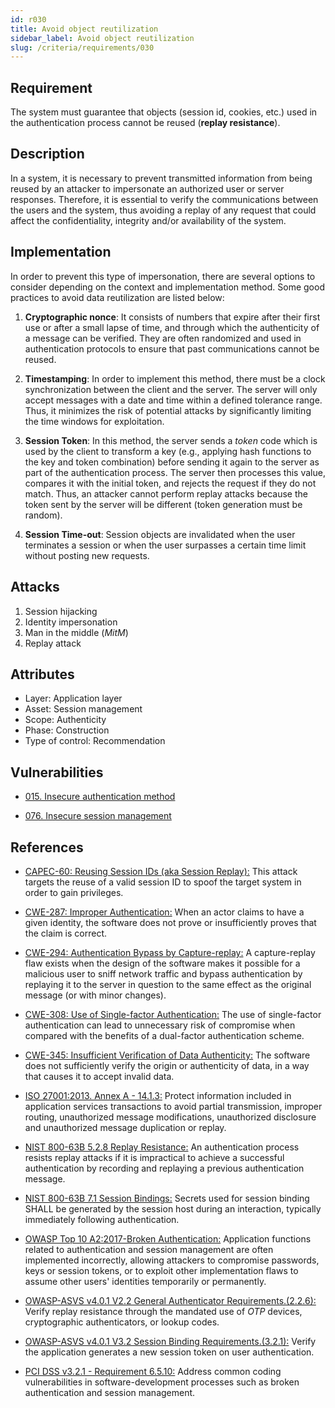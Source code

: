 ```yaml
---
id: r030
title: Avoid object reutilization
sidebar_label: Avoid object reutilization
slug: /criteria/requirements/030
---
```


## Requirement

The system must guarantee
that objects (session id, cookies, etc.) used
in the authentication process
cannot be reused (**replay resistance**).

## Description

In a system,
it is necessary to prevent transmitted information
from being reused by an attacker
to impersonate an authorized user
or server responses.
Therefore,
it is essential to verify the communications
between the users and the system,
thus avoiding a replay of any request
that could affect the confidentiality,
integrity and/or availability
of the system.

## Implementation

In order to prevent this type of impersonation,
there are several options to consider
depending on the context and implementation method.
Some good practices to avoid data reutilization
are listed below:

1. **Cryptographic nonce**:
It consists of numbers that expire after their first use
or after a small lapse of time,
and through which the authenticity of a message
can be verified.
They are often randomized and used in authentication protocols
to ensure that past communications cannot be reused.

1. **Timestamping**:
In order to implement this method,
there must be a clock synchronization
between the client and the server.
The server will only accept messages
with a date and time
within a defined tolerance range.
Thus,
it minimizes the risk of potential attacks
by significantly limiting the time windows
for exploitation.

1. **Session Token**:
In this method,
the server sends a *token* code
which is used by the client
to transform a key
(e.g., applying hash functions
to the key and token combination)
before sending it again to the server
as part of the authentication process.
The server then processes this value,
compares it with the initial token,
and rejects the request
if they do not match.
Thus,
an attacker cannot perform replay attacks
because the token sent by the server
will be different (token generation must be random).

1. **Session Time-out**:
Session objects are invalidated
when the user terminates a session
or when the user surpasses a certain time limit
without posting new requests.

## Attacks

1. Session hijacking
1. Identity impersonation
1. Man in the middle (*MitM*)
1. Replay attack

## Attributes

- Layer: Application layer
- Asset: Session management
- Scope: Authenticity
- Phase: Construction
- Type of control: Recommendation

## Vulnerabilities

- [015. Insecure authentication method](/criteria/vulnerabilities/015)

- [076. Insecure session management](/criteria/vulnerabilities/076)

## References

- [CAPEC-60: Reusing Session IDs (aka Session Replay):](http://capec.mitre.org/data/definitions/60.html)
This attack targets the reuse of a valid session ID
to spoof the target system
in order to gain privileges.

- [CWE-287: Improper Authentication:](https://cwe.mitre.org/data/definitions/287.html)
When an actor claims to have
a given identity,
the software does not prove
or insufficiently proves
that the claim is correct.

- [CWE-294: Authentication Bypass by Capture-replay:](https://cwe.mitre.org/data/definitions/294.html)
A capture-replay flaw exists
when the design of the software makes it possible
for a malicious user to sniff network traffic
and bypass authentication by replaying it
to the server in question
to the same effect as the original message
(or with minor changes).

- [CWE-308: Use of Single-factor Authentication:](https://cwe.mitre.org/data/definitions/308.html)
The use of single-factor authentication
can lead to unnecessary risk of compromise
when compared with the benefits
of a dual-factor authentication scheme.

- [CWE-345: Insufficient Verification of Data Authenticity:](https://cwe.mitre.org/data/definitions/345.html)
The software does not sufficiently verify
the origin or authenticity of data,
in a way that causes it
to accept invalid data.

- [ISO 27001:2013. Annex A - 14.1.3:](https://www.iso.org/obp/ui/#iso:std:54534:en)
Protect information included
in application services transactions
to avoid partial transmission,
improper routing,
unauthorized message modifications,
unauthorized disclosure
and unauthorized message duplication
or replay.

- [NIST 800-63B 5.2.8 Replay Resistance:](https://pages.nist.gov/800-63-3/sp800-63b.html)
An authentication process
resists replay attacks
if it is impractical to achieve
a successful authentication by recording
and replaying a previous
authentication message.

- [NIST 800-63B 7.1 Session Bindings:](https://pages.nist.gov/800-63-3/sp800-63b.html)
Secrets used for session binding
SHALL be generated by the session host
during an interaction,
typically immediately following authentication.

- [OWASP Top 10 A2:2017-Broken Authentication:](https://owasp.org/www-project-top-ten/OWASP_Top_Ten_2017/Top_10-2017_A2-Broken_Authentication)
Application functions related to
authentication and session management
are often implemented incorrectly,
allowing attackers to compromise passwords,
keys or session tokens,
or to exploit other implementation flaws
to assume other users' identities
temporarily or permanently.

- [OWASP-ASVS v4.0.1 V2.2 General Authenticator Requirements.(2.2.6):](https://owasp.org/www-pdf-archive/OWASP_Application_Security_Verification_Standard_4.0-en.pdf)
Verify replay resistance
through the mandated use of *OTP* devices,
cryptographic authenticators,
or lookup codes.

- [OWASP-ASVS v4.0.1 V3.2 Session Binding Requirements.(3.2.1):](https://owasp.org/www-pdf-archive/OWASP_Application_Security_Verification_Standard_4.0-en.pdf)
Verify the application generates
a new session token on user authentication.

- [PCI DSS v3.2.1 - Requirement 6.5.10:](https://www.pcisecuritystandards.org/documents/PCI_DSS_v3-2-1.pdf)
Address common coding vulnerabilities
in software-development processes
such as broken authentication
and session management.
